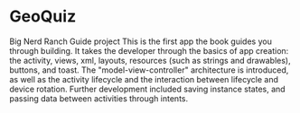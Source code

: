 # GeoQuiz
Big Nerd Ranch Guide project
This is the first app the book guides you through building. It takes the developer through the basics of app creation: the activity, views, xml, layouts, resources (such as strings and drawables), buttons, and toast.
The "model-view-controller" architecture is introduced, as well as the activity lifecycle and the interaction between lifecycle and device rotation. Further development included saving instance states, and passing data between activities through intents.
